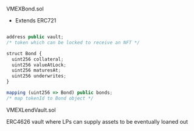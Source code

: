 VMEXBond.sol

- Extends ERC721

```js

address public vault;
/* token which can be locked to receive an NFT */

struct Bond {
  uint256 collateral;
  uint256 valueAtLock;
  uint256 maturesAt;
  uint256 underwrites;
}

mapping (uint256 => Bond) public bonds;
/* map tokenId to Bond object */

```


VMEXLendVault.sol

ERC4626 vault where LPs can supply assets to be eventually loaned out
